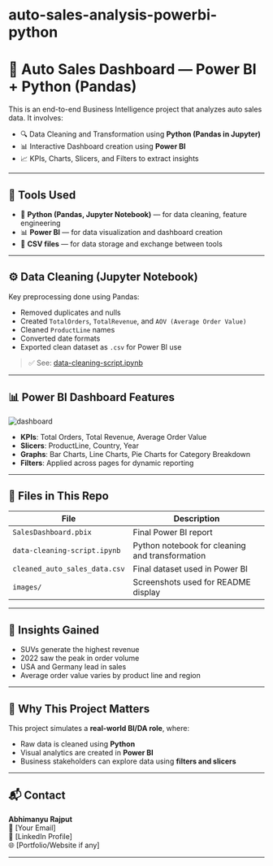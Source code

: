 # auto-sales-analysis-powerbi-python
# 🚗 Auto Sales Dashboard — Power BI + Python (Pandas)

This is an end-to-end Business Intelligence project that analyzes auto sales data. It involves:

- 🔍 Data Cleaning and Transformation using **Python (Pandas in Jupyter)**
- 📊 Interactive Dashboard creation using **Power BI**
- 📈 KPIs, Charts, Slicers, and Filters to extract insights

---

## 📌 Tools Used

- 🐍 **Python (Pandas, Jupyter Notebook)** — for data cleaning, feature engineering
- 📊 **Power BI** — for data visualization and dashboard creation
- 📄 **CSV files** — for data storage and exchange between tools

---

## ⚙️ Data Cleaning (Jupyter Notebook)

Key preprocessing done using Pandas:
- Removed duplicates and nulls
- Created `TotalOrders`, `TotalRevenue`, and `AOV (Average Order Value)`
- Cleaned `ProductLine` names
- Converted date formats
- Exported clean dataset as `.csv` for Power BI use

> ✅ See: [data-cleaning-script.ipynb](data-cleaning-script.ipynb)

---

## 📊 Power BI Dashboard Features

![dashboard](images/dashboard.png)

- **KPIs**: Total Orders, Total Revenue, Average Order Value
- **Slicers**: ProductLine, Country, Year
- **Graphs**: Bar Charts, Line Charts, Pie Charts for Category Breakdown
- **Filters**: Applied across pages for dynamic reporting

---

## 📁 Files in This Repo

| File | Description |
|------|-------------|
| `SalesDashboard.pbix` | Final Power BI report |
| `data-cleaning-script.ipynb` | Python notebook for cleaning and transformation |
| `cleaned_auto_sales_data.csv` | Final dataset used in Power BI |
| `images/` | Screenshots used for README display |

---

## 🧠 Insights Gained

- SUVs generate the highest revenue
- 2022 saw the peak in order volume
- USA and Germany lead in sales
- Average order value varies by product line and region

---

## 💼 Why This Project Matters

This project simulates a **real-world BI/DA role**, where:
- Raw data is cleaned using **Python**
- Visual analytics are created in **Power BI**
- Business stakeholders can explore data using **filters and slicers**

---

## 📬 Contact

**Abhimanyu Rajput**  
📧 [Your Email]  
🔗 [LinkedIn Profile]  
🌐 [Portfolio/Website if any]

---

